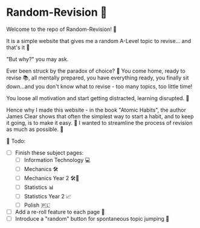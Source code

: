 # Random-Revision 🎲

Welcome to the repo of Random-Revision! 👋

It is a simple website that gives me a random A-Level topic to revise... and that's it 🎲

"But why?" you may ask.

Ever been struck by the paradox of choice? 🤔 You come home, ready to revise 📚, all mentally prepared, you have everything ready, you finally sit down...and you don't know what to revise - too many topics, too little time!

You loose all motivation and start getting distracted, learning disrupted. 👀

Hence why I made this website - in the book "Atomic Habits", the author James Clear shows that often the simplest way to start a habit, and to keep it going, is to make it easy. 🚀 I wanted to streamline the process of revision as much as possible. 📖

🚧 Todo:

- [ ] Finish these subject pages:
  - [ ] Information Technology 💻
  - [ ] Mechanics 🛠️
  - [ ] Mechanics Year 2 🛠️🔧
  - [ ] Statistics 📊
  - [ ] Statistics Year 2 📈
  - [ ] Polish 🇵🇱
- [ ] Add a re-roll feature to each page 🔄
- [ ] Introduce a "random" button for spontaneous topic jumping 🎩
